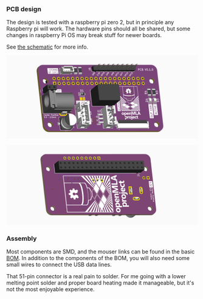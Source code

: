 ### PCB design

The design is tested with a raspberry pi zero 2, but in principle any Raspberry pi will work. The hardware pins should all be shared, but some changes in raspberry Pi OS may break stuff for newer boards. 

See [the schematic](micromirror-board-controller.pdf) for more info.

![](../media/pcb_3D_front.PNG)

![](../media/pcb_3D_back.PNG)

### Assembly

Most components are SMD, and the mouser links can be found in the basic [BOM](BOM.csv). In addition to the components of the BOM, you will also need some small wires to connect the USB data lines.

That 51-pin connector is a real pain to solder. For me going with a lower melting point solder and proper board heating made it manageable, but it's not the most enjoyable experience.



